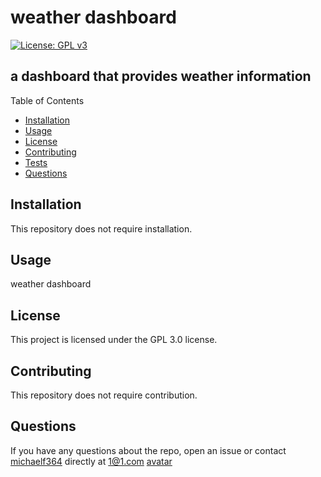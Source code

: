 
  
# weather dashboard
[![License: GPL v3](https://img.shields.io/badge/License-GPLv3-blue.svg)](https://github.com/michaelf364/06-server-side-apis)
## a dashboard that provides weather information

Table of Contents 
* [Installation](#installation)
* [Usage](#usage)
* [License](#license)
* [Contributing](#contributing)
* [Tests](#test)
* [Questions](#questions)

## Installation

This repository does not require installation.

## Usage

weather dashboard

## License

This project is licensed under the GPL 3.0 license.

## Contributing

This repository does not require contribution.

## Questions

If you have any questions about the repo, open an issue or contact [michaelf364](https://github.com/michaelf364/) directly at 1@1.com
[avatar](undefined)
